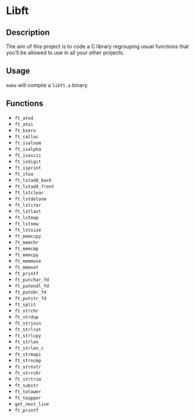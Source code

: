 # Libft

## Description

The aim of this project is to code a C library regrouping usual functions that
you’ll be allowed to use in all your other projects. <br>

## Usage

``make`` will compile a ``libft.a`` binary.


## Functions

* ``ft_atod``
* ``ft_atoi``
* ``ft_bzero``
* ``ft_calloc``
* ``ft_isalnum``
* ``ft_isalpha``
* ``ft_isascii``
* ``ft_isdigit``
* ``ft_isprint``
* ``ft_itoa``
* ``ft_lstadd_back``
* ``ft_lstadd_front``
* ``ft_lstclear``
* ``ft_lstdelone``
* ``ft_lstiter``
* ``ft_lstlast``
* ``ft_lstmap``
* ``ft_lstnew``
* ``ft_lstsize``
* ``ft_memccpy``
* ``ft_memchr``
* ``ft_memcmp``
* ``ft_memcpy``
* ``ft_memmove``
* ``ft_memset``
* ``ft_printf``
* ``ft_putchar_fd``
* ``ft_putendl_fd``
* ``ft_putnbr_fd``
* ``ft_putstr_fd``
* ``ft_split``
* ``ft_strchr``
* ``ft_strdup``
* ``ft_strjoin``
* ``ft_strlcat``
* ``ft_strlcpy``
* ``ft_strlen``
* ``ft_strlen_c``
* ``ft_strmapi``
* ``ft_strncmp``
* ``ft_strnstr``
* ``ft_strrchr``
* ``ft_strtrim``
* ``ft_substr``
* ``ft_tolower``
* ``ft_toupper``
* ``get_next_line``
* ``ft_printf``

